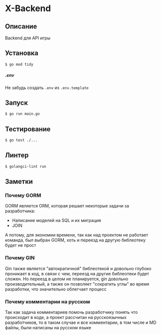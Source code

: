 # X-Backend

## Описание

Backend для API игры

## Установка

```bash
$ go mod tidy
```

##### .env

Не забудь создать `.env` из `.env.template`

## Запуск

```bash
$ go run main.go
```

## Тестирование

```bash
$ go test ./...
```

## Линтер

```bash
$ golangci-lint run
```

## Заметки

### Почему GORM

GORM является ORM, которая решает некоторые задачи за разработчика:

-   Написание моделей на SQL и их миграция
-   JOIN

А потому, для экономии времени, так как над проектом не работает команда, был выбран GORM, хоть и переезд на
другую библеотеку будет не прост

### Почему GIN

Gin также является "автократичной" библеотекой и довольно глубоко проникает в код, в связи с чем, переезд на другие
библеотеки будет сложен. Но переезд в целом не планируется, gin довольно производительный, а также он позволяет "сократить
углы" во время разработки, что значительно облегчает процесс

### Почему комментарии на русском

Так как задача комментариев помочь разработчику понять что происходит в коде, а проект рассчитан на русскоязычных разработчиков,
то в таком случае и все комментарии, в том числе и MD файлы, были написаны на русском языке
